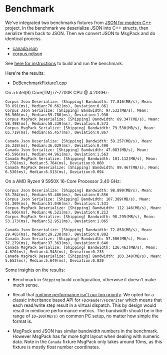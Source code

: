 # Benchmark

We've integrated two benchmarks fixtures from [JSON for modern C++][1] project. In the benchmark we deserialize JSON into C++ structs, then serialize them back to JSON. Then we convert JSON to MsgPack and do identical process.

* [canada.json]({{RepoRoot}}DataConfig/Tests/LargeFixtures/canada.json)
* [corpus.ndjson]({{RepoRoot}}DataConfig/Tests/LargeFixtures/corpus.ndjson)

See [here for instructions](./Automation.md#running-the-benchmarks) to build and run the benchmark.

Here're the results:

* [DcBenchmarkFixture1.cpp]({{SrcRoot}}DataConfigExtra/Private/DataConfig/Extra/Benchmark/DcBenchmarkFixture1.cpp)

On a Intel(R) Core(TM) i7-7700K CPU @ 4.20GHz:

```
Corpus Json Deserialize: [Shipping] Bandwidth: 77.816(MB/s), Mean: 70.891(ms), Median:70.662(ms), Deviation:0.861
Corpus Json Serialize: [Shipping] Bandwidth: 97.532(MB/s), Mean: 56.560(ms), Median:55.786(ms), Deviation:1.930
Corpus MsgPack Deserialize: [Shipping] Bandwidth: 89.347(MB/s), Mean: 58.498(ms), Median:58.339(ms), Deviation:0.573
Corpus MsgPack Serialize: [Shipping] Bandwidth: 79.530(MB/s), Mean: 65.719(ms), Median:65.457(ms), Deviation:0.867

Canada Json Deserialize: [Shipping] Bandwidth: 59.257(MB/s), Mean: 36.228(ms), Median:36.029(ms), Deviation:0.490
Canada Json Serialize: [Shipping] Bandwidth: 47.083(MB/s), Mean: 45.596(ms), Median:44.961(ms), Deviation:1.563
Canada MsgPack Serialize: [Shipping] Bandwidth: 101.112(MB/s), Mean: 5.778(ms), Median:5.764(ms), Deviation:0.060
Canada MsgPack Deserialize: [Shipping] Bandwidth: 89.467(MB/s), Mean: 6.530(ms), Median:6.513(ms), Deviation:0.094
```

On a AMD Ryzen 9 5950X 16-Core Processor 3.40 GHz:

```
Corpus Json Deserialize: [Shipping] Bandwidth: 98.890(MB/s), Mean: 55.784(ms), Median:55.486(ms), Deviation:0.856
Corpus Json Serialize: [Shipping] Bandwidth: 107.389(MB/s), Mean: 51.369(ms), Median:51.046(ms), Deviation:1.531
Corpus MsgPack Deserialize: [Shipping] Bandwidth: 112.146(MB/s), Mean: 46.606(ms), Median:46.521(ms), Deviation:0.213
Corpus MsgPack Serialize: [Shipping] Bandwidth: 98.295(MB/s), Mean: 53.173(ms), Median:52.951(ms), Deviation:1.065

Canada Json Deserialize: [Shipping] Bandwidth: 72.858(MB/s), Mean: 29.465(ms), Median:29.238(ms), Deviation:0.802
Canada Json Serialize: [Shipping] Bandwidth: 57.586(MB/s), Mean: 37.279(ms), Median:37.363(ms), Deviation:0.640
Canada MsgPack Serialize: [Shipping] Bandwidth: 126.463(MB/s), Mean: 4.620(ms), Median:4.548(ms), Deviation:0.233
Canada MsgPack Deserialize: [Shipping] Bandwidth: 103.348(MB/s), Mean: 5.653(ms), Median:5.649(ms), Deviation:0.020
```

Some insights on the results:

- Benchmark in `Shipping` build configuration, otherwise it doesn't make much sense.

- Recall that [runtime performance isn't our top priority](../Design.md#manifesto). We opted for a classic inheritance based API for `FDcReader/FDcWriter` 
  which means that each read/write step result in a virtual dispatch. This by design would result in mediocre performance metrics.
  The bandwidth should be in the range of `10~100(MB/s)` on common PC setup, no matter how simple the format is.

- MsgPack and JSON has similar bandwidth numbers in the benchmark. However MsgPack has far more tight layout when dealing with 
  numeric data. Note in the `Canada` fixture MsgPack only takes around 10ms, as this fixture is mostly float number coordinates.


[1]:https://json.nlohmann.me "JSON for Modern C++"
